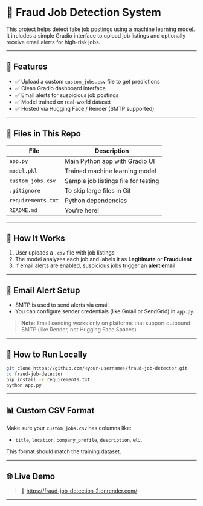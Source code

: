 
# 🚨 Fraud Job Detection System

This project helps detect fake job postings using a machine learning model. It includes a simple Gradio interface to upload job listings and optionally receive email alerts for high-risk jobs.

---

## 📌 Features

- ✅ Upload a custom `custom_jobs.csv` file to get predictions  
- ✅ Clean Gradio dashboard interface  
- ✅ Email alerts for suspicious job postings  
- ✅ Model trained on real-world dataset  
- ✅ Hosted via Hugging Face / Render (SMTP supported)

---

## 📂 Files in This Repo

| File | Description |
|------|-------------|
| `app.py` | Main Python app with Gradio UI |
| `model.pkl` | Trained machine learning model |
| `custom_jobs.csv` | Sample job listings file for testing |
| `.gitignore` | To skip large files in Git |
| `requirements.txt` | Python dependencies |
| `README.md` | You’re here! |

---

## 🧠 How It Works

1. User uploads a `.csv` file with job listings  
2. The model analyzes each job and labels it as **Legitimate** or **Fraudulent**  
3. If email alerts are enabled, suspicious jobs trigger an **alert email**

---

## 📧 Email Alert Setup

- SMTP is used to send alerts via email.
- You can configure sender credentials (like Gmail or SendGrid) in `app.py`.

> **Note**: Email sending works only on platforms that support outbound SMTP (like Render, not Hugging Face Spaces).

---

## 🚀 How to Run Locally

```bash
git clone https://github.com/<your-username>/fraud-job-detector.git
cd fraud-job-detector
pip install -r requirements.txt
python app.py
```

---

## 📊 Custom CSV Format

Make sure your `custom_jobs.csv` has columns like:

- `title`, `location`, `company_profile`, `description`, etc.

This format should match the training dataset.

---

## 🌐 Live Demo

> 🔗 https://fraud-job-detection-2.onrender.com/

---





